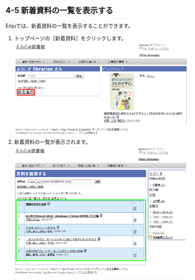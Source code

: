 4-5 新着資料の一覧を表示する
----------------------------

Enjuでは、新着資料の一覧を表示することができます。

1. トップページの［新着資料］をクリックします。  
	![新着資料](assets/images/image_operation_133.png)
2. 新着資料の一覧が表示されます。  
   ![新着資料の一覧](assets/images/image_operation_134.png)

